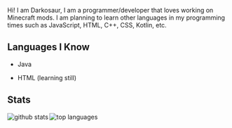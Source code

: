 Hi! I am Darkosaur, I am a programmer/developer that loves working on Minecraft mods. I am planning to learn other languages in my programming times such as JavaScript, HTML, C++, CSS, Kotlin, etc.

## Languages I Know

* Java

* HTML (learning still)

## Stats  
<a href="https://github.com/anuraghazra/github-readme-stats">  
  <img align="left" alt="github stats" src="https://github-readme-stats.vercel.app/api?username=Darkosaur&count_private=true&include_all_commits=true&show_icons=true&theme=algolia" />
  <img align="left" alt="top languages" src="https://github-readme-stats.vercel.app/api/top-langs/?username=Darkosaur&layout=compact&theme=algolia" />
</a>
